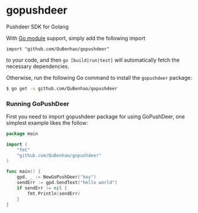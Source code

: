 # gopushdeer
Pushdeer SDK for Golang

With [Go module](https://github.com/golang/go/wiki/Modules) support, simply add the following import

```
import "github.com/QuBenhao/gopushdeer"
```

to your code, and then `go [build|run|test]` will automatically fetch the necessary dependencies.

Otherwise, run the following Go command to install the `gopushdeer` package:

```sh
$ go get -u github.com/QuBenhao/gopushdeer
```

### Running GoPushDeer

First you need to import gopushdeer package for using GoPushDeer, one simplest example likes the follow:

```go
package main

import (
	"fmt"
	"github.com/QuBenhao/gopushdeer"
)

func main() {
	gpd, _ := NewGoPushDeer("key")
	sendErr := gpd.SendText("hello world")
	if sendErr != nil {
		fmt.Println(sendErr)
	}
}
```